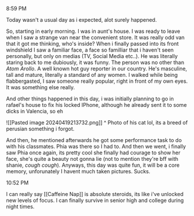 8:59 PM

Today wasn't a usual day as i expected, alot surely happened. 

So, starting in early morning. I was in aunt's house. I was ready to leave when I saw a strange van near the convenient store. It was really odd van that it got me thinking, who's inside? When i finally passed into its front windshield I saw a familiar face, a face so familliar that i haven't seen personally, but only on medias (TV, Social Media etc..). He was literally staring back to me dubiously, it was funny. The person was no other than *Atom Arollo*. A well known hot guy reporter in our country. He's masculine, tall and mature, literally a standard of any women. 
I walked while being flabbergasted, I saw someone really popular, right in front of my own eyes. It was something else really.

And other things happened in this day, i was initially planning to go in rafael's house to fix his locked IPhone, although he already sent it to some dicks in Valencia, so eh

![[Pasted image 20240419213732.png]]
^ Photo of his cat lol, its a breed of perusian something i forgot.

And then, he mentioned afterwards he got some performance task to do with his classmates. Phia was there so I had to. And then we went, i finally saw Phia once again, its pretty cool she finally had courage to show her face, she's quite a beauty not gonna lie (not to mention they're bff with shanie, *cough* *cough*). Anyways, this day was quite fun, it will be a core memory, unforunately I havent much taken pictures. Sucks.

10:52 PM

I can really say [[Caffeine Nap]] is absolute steroids, its like i've unlocked new levels of focus. I can finally survive in senior high and college during night times.